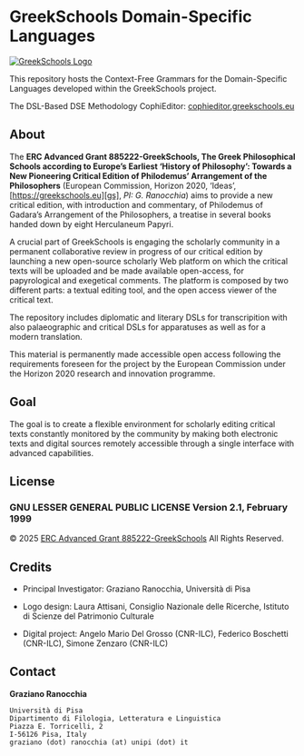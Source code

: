 # GreekSchools Domain-Specific Languages
[![GreekSchools Logo][gs-logo]][gs]

This repository hosts the Context-Free Grammars for the Domain-Specific Languages developed within the GreekSchools project.


The DSL-Based DSE Methodology CophiEditor: [cophieditor.greekschools.eu][editor] 

## About
The **ERC Advanced Grant 885222-GreekSchools, The Greek Philosophical Schools according to Europe’s Earliest ‘History of Philosophy’: Towards a New Pioneering Critical Edition of Philodemus’ Arrangement of the Philosophers** (European Commission, Horizon 2020, ‘Ideas’, [https://greekschools.eu][gs], *PI: G. Ranocchia*) aims to provide a new critical edition, with introduction and commentary, of Philodemus of Gadara’s Arrangement of the Philosophers, a treatise in several books handed down by eight Herculaneum Papyri.

A crucial part of GreekSchools is engaging the scholarly community in a permanent collaborative review in progress of our critical edition by launching a new open-source scholarly Web platform on which the critical texts will be uploaded and be made available open-access, for papyrological and exegetical comments. The platform is composed by two different parts: a textual editing tool, and the open access viewer of the critical text. 

The repository includes diplomatic and literary DSLs for transcripition with also palaeographic and critical DSLs for apparatuses as well as for a modern translation.

This material is permanently made accessible open access following the requirements foreseen for the project by the European Commission under the Horizon 2020 research and innovation programme. 

## Goal
The goal is to create a flexible environment for scholarly editing critical texts constantly monitored by the community by making both electronic texts and digital sources remotely accessible through a single interface with advanced capabilities.

## License

### GNU LESSER GENERAL PUBLIC LICENSE Version 2.1, February 1999

© 2025 [ERC Advanced Grant 885222-GreekSchools][gs] All Rights Reserved.


## Credits
* Principal Investigator: Graziano Ranocchia, Università di Pisa

* Logo design: Laura Attisani, Consiglio Nazionale delle Ricerche, Istituto di Scienze del Patrimonio Culturale

* Digital project: Angelo Mario Del Grosso (CNR-ILC), Federico Boschetti (CNR-ILC), Simone Zenzaro (CNR-ILC)

## Contact
**Graziano Ranocchia**

	Università di Pisa
	Dipartimento di Filologia, Letteratura e Linguistica
	Piazza E. Torricelli, 2
	I-56126 Pisa, Italy
	graziano (dot) ranocchia (at) unipi (dot) it

[gs]: https://greekschools.eu
[gs-logo]: https://greekschools.eu/wp-content/uploads/2021/01/logo-gs.png
[editor]: https://cophieditor.greekschools.eu